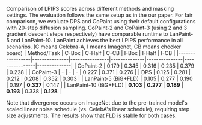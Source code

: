 Comparison of LPIPS scores across different methods and masking settings. The evaluation follows the same setup as in the our paper. For fair comparison, we evaluate DPS and CoPaint using their default configurations with 20-step diffusion sampling. CoPaint-2 and CoPaint-3 (using 2 and 3 gradient descent steps respectively) have comparable runtime to LanPaint-5 and LanPaint-10. LanPaint achieves the best LPIPS performance in all scenarios. (C means Celebra-A, I means Imagenet, CB means checker board)
| Method/Task     | C-Box | C-Half | C-CB | I-Box | I-Half | I-CB |
|-----------------|---------------|----------------|--------------|---------------|----------------|--------------|
| CoPaint-2         | 0.179         | 0.345          | 0.316        | 0.235         | 0.379          | 0.228        |
| CoPaint-3         | -         | -          | -        | 0.227         | 0.371          | 0.276        |
| DPS             | 0.125         | 0.281          | 0.212        | 0.208         | 0.352          | 0.303      |
| LanPaint-5 (BiG+FLD) | 0.105 | 0.277 | 0.190 | 0.197 | **0.337** | 0.147 |
| LanPaint-10 (BiG+FLD) | **0.103** | **0.277**      | **0.189**    | **0.193**     | 0.338     | **0.128**    |

Note that divergence occurs on ImageNet due to the pre-trained model's scaled linear noise schedule (vs. CelebA's linear schedule), requiring step size adjustments. The results show that FLD is stable for both cases.
